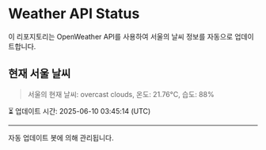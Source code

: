 
# Weather API Status

이 리포지토리는 OpenWeather API를 사용하여 서울의 날씨 정보를 자동으로 업데이트합니다.

## 현재 서울 날씨
> 서울의 현재 날씨: overcast clouds, 온도: 21.76°C, 습도: 88%

⏳ 업데이트 시간: 2025-06-10 03:45:14 (UTC)

---
자동 업데이트 봇에 의해 관리됩니다.
